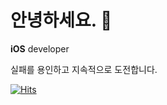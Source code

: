 
# 안녕하세요. 👋  
**iOS** developer

실패를 용인하고 지속적으로 도전합니다.




[![Hits](https://hits.seeyoufarm.com/api/count/incr/badge.svg?url=https%3A%2F%2Fgithub.com%2Fghs5576%2Fghs5576%2Fblob%2F8de8c960a93c79c15d81631f27526f29b34049bb%2FREADME.md&count_bg=%2379C83D&title_bg=%23555555&icon=&icon_color=%23E7E7E7&title=hits&edge_flat=false)](https://hits.seeyoufarm.com)


